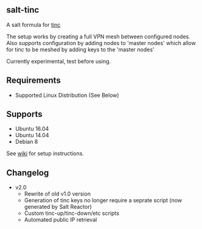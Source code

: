 ## salt-tinc
A salt formula for [tinc](http://tinc-vpn.org)

The setup works by creating a full VPN mesh between configured nodes. Also supports configuration by adding nodes to 'master nodes' which allow for tinc to be meshed by adding keys to the 'master nodes'

Currently experimental, test before using.

## Requirements

* Supported Linux Distribution (See Below)

## Supports

* Ubuntu 16.04
* Ubuntu 14.04
* Debian 8

See [wiki](https://github.com/ALinuxNinja/salt-tinc/wiki/Setup-&-Configuration) for setup instructions.

## Changelog

* v2.0
    * Rewrite of old v1.0 version
    * Generation of tinc keys no longer require a seprate script (now generated by Salt Reactor)
    * Custom tinc-up/tinc-down/etc scripts
    * Automated public IP retrieval
